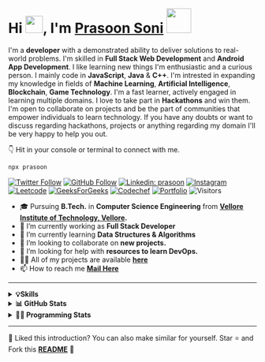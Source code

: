 
<h1 >Hi <img src="https://media.giphy.com/media/hvRJCLFzcasrR4ia7z/giphy.gif" width="35px" height="35px">, I'm <a href='https://prasoon.codes' target='_blank'>Prasoon Soni</a> <img height ="50px" src="https://user-images.githubusercontent.com/75159757/178040612-2e299ced-ff5c-4999-8d45-5fbc0c9325be.gif" /></h1>

I'm a **developer** with a demonstrated ability to deliver solutions to real-world problems. I'm skilled in **Full Stack Web Development** and **Android App Development**. I like learning new things I'm enthusiastic and a curious person. I mainly code in **JavaScript**, **Java** & **C++**. I'm intrested in expanding my knowledge in fields of **Machine Learning**, **Artificial Intelligence**, **Blockchain**, **Game Technology**. I'm a fast learner, actively engaged in learning multiple domains. I love to take part in **Hackathons** and win them. I'm open to collaborate on projects and be the part of communities that empower individuals to learn technology. If you have any doubts or want to discuss regarding hackathons, projects or anything regarding my domain I'll be very happy to help you out.

👇 Hit in your console or terminal to connect with me.
```bash
npx prasoon
```

[![Twitter Follow](https://img.shields.io/twitter/follow/prasoonsoni_?label=Follow)](https://twitter.com/prasoonsoni_)
[![GitHub Follow](https://img.shields.io/github/followers/prasoonsoni?label=Follow&style=social)](https://github.com/prasoonsoni)
[![Linkedin: prasoon](https://img.shields.io/badge/-prasoonsoni-blue?style=badge&logo=Linkedin&logoColor=white&link=https://www.linkedin.com/in/prasoonsoni/)](https://www.linkedin.com/in/prasoonsoni/)
[![Instagram](https://img.shields.io/badge/Instagram-E4405F?style=badge&logo=instagram&logoColor=white)](https://instagram.com/prasoonsoni)
[![Leetcode](https://img.shields.io/badge/-LeetCode-FFA116?style=badge&logo=LeetCode&logoColor=black)](https://leetcode.com/prasoonsoni/)
[![GeeksForGeeks](https://img.shields.io/badge/GeeksforGeeks-298D46?style=badge&logo=geeksforgeeks&logoColor=white)](https://auth.geeksforgeeks.org/user/prasoonsoni/)
[![Codechef](https://img.shields.io/badge/-CodeChef-5B4638?style=badge&logo=CodeChef&logoColor=white)](https://www.codechef.com/users/prasoonsoni)
[![Portfolio](https://img.shields.io/badge/Portfolio-000000?style=badge&logo=About.me&logoColor=white)](https://prasoon.codes/)
![Visitors](https://komarev.com/ghpvc/?username=your-github-prasoonsoni&color=blue&style=badge&label=Visitors)


- 🎓 Pursuing **B.Tech.** in **Computer Science Engineering** from **[Vellore Institute of Technology, Vellore](https://vit.ac.in/).**
- 🔭 I’m currently working as **Full Stack Developer**
- 🌱 I’m currently learning **Data Structures & Algorithms**
- 👯 I’m looking to collaborate on **new projects.**
- 🤝 I’m looking for help with **resources to learn DevOps.**
- 👨‍💻 All of my projects are available **[here](https://github.com/prasoonsoni)**
- 📫 How to reach me **[Mail Here](mailto:prasoonsoni.work@gmail.com)**

<hr/>

<details>
  <summary><b>💡Skills</b></summary>
  <br>
  
  ### 👨‍💻 **Programming Languages**
  
  ![Java](https://img.shields.io/badge/Java-F0931C?style=badge&logo=java&logoColor=F7DF1E)
  ![C/C++](https://img.shields.io/badge/C-00599C?style=badge&logo=c&logoColor=white)
  ![C++](https://img.shields.io/badge/C%2B%2B-00599C?style=badge&logo=c%2B%2B&logoColor=white)
  ![Python](https://img.shields.io/badge/Python-FFD43B?style=badge&logo=python&logoColor=blue)
  ![JavaScript](https://img.shields.io/badge/JavaScript-323330?style=badge&logo=javascript&logoColor=F7DF1E)
  ![PHP](https://img.shields.io/badge/PHP-777BB4?style=badge&logo=php&logoColor=white)
  ![Bash](https://img.shields.io/badge/Shell_Script-121011?style=badge&logo=gnu-bash&logoColor=white)
  ![TypeScript](https://img.shields.io/badge/TypeScript-007ACC?style=badge&logo=typescript&logoColor=white)
  
  ### 🚀 **Technologies/Frameworks**
  
  ![React.js](https://img.shields.io/badge/React.js-20232A?style=badge&logo=react&logoColor=61DAFB)
  ![Node.js](https://img.shields.io/badge/Node.js-339933?style=badge&logo=nodedotjs&logoColor=white)
  ![ExpressJS](https://img.shields.io/badge/Express.js-000000?style=badge&logo=express&logoColor=white)
  ![MongoDB](https://img.shields.io/badge/MongoDB-4EA94B?style=badge&logo=mongodb&logoColor=white)
  ![Firebase](https://img.shields.io/badge/Firebase-ffca28?style=badge&logo=firebase&logoColor=black)
  ![ChakraUI](https://img.shields.io/badge/Chakra--UI-319795?style=badge&logo=chakra-ui&logoColor=white)
  ![MySQL](https://img.shields.io/badge/MySQL-005C84?style=badge&logo=mysql&logoColor=white)
  ![Bootstrap](https://img.shields.io/badge/Bootstrap-563D7C?style=badge&logo=bootstrap&logoColor=white)
  ![Tailwind CSS](https://img.shields.io/badge/Tailwind_CSS-38B2AC?style=badge&logo=tailwind-css&logoColor=white)
  ![MaterialUI](https://img.shields.io/badge/Material%20UI-007FFF?style=badge&logo=mui&logoColor=white)
  
  ### 🛠️ **Developer Tools**
  
  ![Git](https://img.shields.io/badge/GIT-E44C30?style=badge&logo=git&logoColor=white)
  ![GitHub](https://img.shields.io/badge/GitHub-100000?style=badge&logo=github&logoColor=white)
  ![Android Studio](https://img.shields.io/badge/Android_Studio-3DDC84?style=badge&logo=android-studio&logoColor=white)
  ![Postman](https://img.shields.io/badge/Postman-FF6C37?style=badge&logo=Postman&logoColor=white)
  ![Anaconda](https://img.shields.io/badge/conda-342B029.svg?&style=badge&logo=anaconda&logoColor=white)
  ![Docker](https://img.shields.io/badge/Docker-2CA5E0?style=badge&logo=docker&logoColor=white)
  
  ### 🌐 **Platforms**
  
  ![Linux](https://img.shields.io/badge/Linux-FCC624?style=badge&logo=linux&logoColor=black)
  ![Web](https://img.shields.io/badge/Web-4285F4?style=badge&logo=Google-chrome&logoColor=white)
  ![Windows](https://img.shields.io/badge/Windows-0078D6?style=badge&logo=windows&logoColor=white)
  ![Arduino](https://img.shields.io/badge/Arduino-00979D?style=badge&logo=Arduino&logoColor=white)
  
</details>
<details>
  <summary><b>📊 GitHub Stats</b></summary>
  <br>
  
  [![GitHub Streak](https://github-readme-streak-stats.herokuapp.com?user=prasoonsoni&theme=github-dark&hide_border=true&date_format=M%20j%5B%2C%20Y%5D)](https://git.io/streak-stats)
</details>

<details>
  <summary><b>👨‍💻 Programming Stats</b></summary>
  <br>
  
  <!--START_SECTION:waka-->
![Code Time](http://img.shields.io/badge/Code%20Time-413%20hrs%208%20mins-blue)

![Lines of code](https://img.shields.io/badge/From%20Hello%20World%20I%27ve%20Written-7.5%20million%20lines%20of%20code-blue)

**🐱 My GitHub Data** 

> 📦 443.3 kB Used in GitHub's Storage 
 > 
> 🏆 1,639 Contributions in the Year 2023
 > 
> 🚫 Not Opted to Hire
 > 
> 📜 92 Public Repositories 
 > 
> 🔑 19 Private Repositories 
 > 
**I'm a Night 🦉** 

```text
🌞 Morning                585 commits         ███░░░░░░░░░░░░░░░░░░░░░░   13.60 % 
🌆 Daytime                1138 commits        ███████░░░░░░░░░░░░░░░░░░   26.45 % 
🌃 Evening                2256 commits        █████████████░░░░░░░░░░░░   52.44 % 
🌙 Night                  323 commits         ██░░░░░░░░░░░░░░░░░░░░░░░   07.51 % 
```
📅 **I'm Most Productive on Monday** 

```text
Monday                   824 commits         █████░░░░░░░░░░░░░░░░░░░░   19.15 % 
Tuesday                  665 commits         ████░░░░░░░░░░░░░░░░░░░░░   15.46 % 
Wednesday                641 commits         ████░░░░░░░░░░░░░░░░░░░░░   14.90 % 
Thursday                 570 commits         ███░░░░░░░░░░░░░░░░░░░░░░   13.25 % 
Friday                   550 commits         ███░░░░░░░░░░░░░░░░░░░░░░   12.78 % 
Saturday                 490 commits         ███░░░░░░░░░░░░░░░░░░░░░░   11.39 % 
Sunday                   562 commits         ███░░░░░░░░░░░░░░░░░░░░░░   13.06 % 
```


📊 **This Week I Spent My Time On** 

```text
🕑︎ Time Zone: Asia/Kolkata

💬 Programming Languages: 
JavaScript               2 hrs 49 mins       ████████████████████████░   96.11 % 
TeX                      6 mins              █░░░░░░░░░░░░░░░░░░░░░░░░   03.85 % 
CSS                      0 secs              ░░░░░░░░░░░░░░░░░░░░░░░░░   00.04 % 

🔥 Editors: 
VS Code                  2 hrs 56 mins       █████████████████████████   100.00 % 

💻 Operating System: 
Windows                  2 hrs 56 mins       █████████████████████████   100.00 % 
```

**I Mostly Code in JavaScript** 

```text
JavaScript               46 repos            ██████████░░░░░░░░░░░░░░░   38.98 % 
HTML                     8 repos             ██░░░░░░░░░░░░░░░░░░░░░░░   06.78 % 
Go                       4 repos             █░░░░░░░░░░░░░░░░░░░░░░░░   03.39 % 
TypeScript               4 repos             █░░░░░░░░░░░░░░░░░░░░░░░░   03.39 % 
Jupyter Notebook         3 repos             █░░░░░░░░░░░░░░░░░░░░░░░░   02.54 % 
```




<!--END_SECTION:waka-->
</details>

<hr/>




:pushpin: Liked this introduction? You can also make similar for yourself. Star ⭐ and Fork this **[README](https://github.com/prasoonsoni/prasoonsoni)** :pencil:

